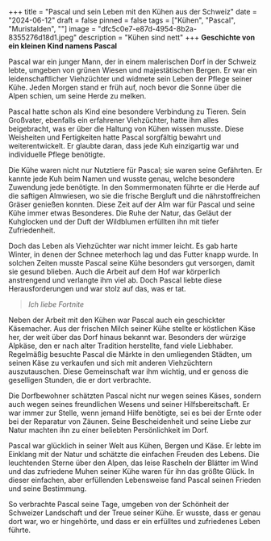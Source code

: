+++
title = "Pascal und sein Leben mit den Kühen aus der Schweiz"
date = "2024-06-12"
draft = false
pinned = false
tags = ["Kühen", "Pascal", "Muristalden", ""]
image = "dfc5c0e7-e87d-4954-8b2a-8355276d18d1.jpeg"
description = "Kühen sind nett"
+++
**Geschichte von ein kleinen Kind namens Pascal**

Pascal war ein junger Mann, der in einem malerischen Dorf in der Schweiz lebte, umgeben von grünen Wiesen und majestätischen Bergen. Er war ein leidenschaftlicher Viehzüchter und widmete sein Leben der Pflege seiner Kühe. Jeden Morgen stand er früh auf, noch bevor die Sonne über die Alpen schien, um seine Herde zu melken.

Pascal hatte schon als Kind eine besondere Verbindung zu Tieren. Sein Großvater, ebenfalls ein erfahrener Viehzüchter, hatte ihm alles beigebracht, was er über die Haltung von Kühen wissen musste. Diese Weisheiten und Fertigkeiten hatte Pascal sorgfältig bewahrt und weiterentwickelt. Er glaubte daran, dass jede Kuh einzigartig war und individuelle Pflege benötigte.

Die Kühe waren nicht nur Nutztiere für Pascal; sie waren seine Gefährten. Er kannte jede Kuh beim Namen und wusste genau, welche besondere Zuwendung jede benötigte. In den Sommermonaten führte er die Herde auf die saftigen Almwiesen, wo sie die frische Bergluft und die nährstoffreichen Gräser genießen konnten. Diese Zeit auf der Alm war für Pascal und seine Kühe immer etwas Besonderes. Die Ruhe der Natur, das Geläut der Kuhglocken und der Duft der Wildblumen erfüllten ihn mit tiefer Zufriedenheit.

Doch das Leben als Viehzüchter war nicht immer leicht. Es gab harte Winter, in denen der Schnee meterhoch lag und das Futter knapp wurde. In solchen Zeiten musste Pascal seine Kühe besonders gut versorgen, damit sie gesund blieben. Auch die Arbeit auf dem Hof war körperlich anstrengend und verlangte ihm viel ab. Doch Pascal liebte diese Herausforderungen und war stolz auf das, was er tat.

> *Ich liebe Fortnite*

Neben der Arbeit mit den Kühen war Pascal auch ein geschickter Käsemacher. Aus der frischen Milch seiner Kühe stellte er köstlichen Käse her, der weit über das Dorf hinaus bekannt war. Besonders der würzige Alpkäse, den er nach alter Tradition herstellte, fand viele Liebhaber. Regelmäßig besuchte Pascal die Märkte in den umliegenden Städten, um seinen Käse zu verkaufen und sich mit anderen Viehzüchtern auszutauschen. Diese Gemeinschaft war ihm wichtig, und er genoss die geselligen Stunden, die er dort verbrachte.

Die Dorfbewohner schätzten Pascal nicht nur wegen seines Käses, sondern auch wegen seines freundlichen Wesens und seiner Hilfsbereitschaft. Er war immer zur Stelle, wenn jemand Hilfe benötigte, sei es bei der Ernte oder bei der Reparatur von Zäunen. Seine Bescheidenheit und seine Liebe zur Natur machten ihn zu einer beliebten Persönlichkeit im Dorf.

Pascal war glücklich in seiner Welt aus Kühen, Bergen und Käse. Er lebte im Einklang mit der Natur und schätzte die einfachen Freuden des Lebens. Die leuchtenden Sterne über den Alpen, das leise Rascheln der Blätter im Wind und das zufriedene Muhen seiner Kühe waren für ihn das größte Glück. In dieser einfachen, aber erfüllenden Lebensweise fand Pascal seinen Frieden und seine Bestimmung.

So verbrachte Pascal seine Tage, umgeben von der Schönheit der Schweizer Landschaft und der Treue seiner Kühe. Er wusste, dass er genau dort war, wo er hingehörte, und dass er ein erfülltes und zufriedenes Leben führte.